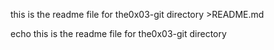 this is the readme file for the0x03-git directory >README.md

echo this is the readme file for the0x03-git directory

